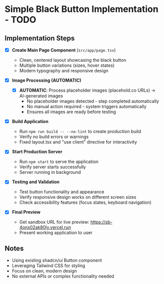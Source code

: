 # Simple Black Button Implementation - TODO

## Implementation Steps

- [x] **Create Main Page Component** (`src/app/page.tsx`)
  - Clean, centered layout showcasing the black button
  - Multiple button variations (sizes, hover states)
  - Modern typography and responsive design

- [x] **Image Processing (AUTOMATIC)**
  - [x] **AUTOMATIC**: Process placeholder images (placehold.co URLs) → AI-generated images
    - No placeholder images detected - step completed automatically
    - No manual action required - system triggers automatically
    - Ensures all images are ready before testing

- [x] **Build Application**
  - Run `npm run build -- --no-lint` to create production build
  - Verify no build errors or warnings
  - Fixed layout.tsx and "use client" directive for interactivity

- [x] **Start Production Server**
  - Run `npm start` to serve the application
  - Verify server starts successfully
  - Server running in background

- [x] **Testing and Validation**
  - Test button functionality and appearance
  - Verify responsive design works on different screen sizes
  - Check accessibility features (focus states, keyboard navigation)

- [x] **Final Preview**
  - Get sandbox URL for live preview: https://sb-4onx02ak80ly.vercel.run
  - Present working application to user

## Notes
- Using existing shadcn/ui Button component
- Leveraging Tailwind CSS for styling
- Focus on clean, modern design
- No external APIs or complex functionality needed